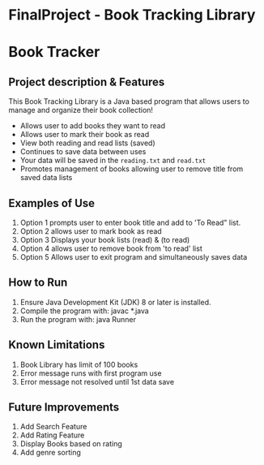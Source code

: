 # FinalProject - Book Tracking Library
# Book Tracker

## Project description & Features
This Book Tracking Library is a Java based program that allows users to manage and organize their book collection!
* Allows user to add books they want to read
* Allows user to mark their book as read
* View both reading and read lists (saved)
* Continues to save data between uses
* Your data will be saved in the `reading.txt` and `read.txt`
* Promotes management of books allowing user to remove title from saved data lists

## Examples of Use
1. Option 1 prompts user to enter book title and add to 'To Read" list.
2. Option 2 allows user to mark book as read
3. Option 3 Displays your book lists (read) & (to read)
4. Option 4 allows user to remove book from 'to read' list
5. Option 5 Allows user to exit program and simultaneously saves data

## How to Run
1. Ensure Java Development Kit (JDK) 8 or later is installed.
2. Compile the program with: javac *.java
3. Run the program with: java Runner

## Known Limitations
1. Book Library has limit of 100 books
2. Error message runs with first program use 
3. Error message not resolved until 1st data save

## Future Improvements
1. Add Search Feature 
2. Add Rating Feature
3. Display Books based on rating 
4. Add genre sorting
